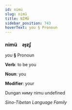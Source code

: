 ```yaml
---
id: nimü
slug: nimü
title: NİMÜ
sidebar_position: 743
hoverText: you § Pronoun
---
```


### nimü&emsp;<span kind="abugida">ƨɟƶʄ</span>

*you* **§** Pronoun

**Verb**: to be you

**Noun**: you

**Modifier**: your

Dungan ниму nimu undefined

*Sino-Tibetan Language Family*